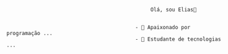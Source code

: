                                                    Olá, sou Elias👋


                                              - 🔭 Apaixonado por programação ...
                                              - 🌱 Estudante de tecnologias ...



